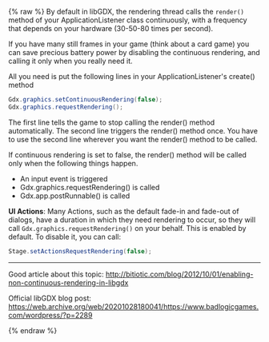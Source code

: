 {% raw %}
By default in libGDX, the rendering thread calls the `render()` method of your ApplicationListener class continuously, with a frequency that depends on your hardware (30-50-80 times per second).

If you have many still frames in your game (think about a card game) you can save precious battery power by disabling the continuous rendering, and calling it only when you really need it.

All you need is put the following lines in your ApplicationListener's create() method

```java
Gdx.graphics.setContinuousRendering(false);
Gdx.graphics.requestRendering();
```

The first line tells the game to stop calling the render() method automatically. The second line triggers the render() method once. You have to use the second line wherever you want the render() method to be called.

If continuous rendering is set to false, the render() method will be called only when the following things happen.

  * An input event is triggered
  * Gdx.graphics.requestRendering() is called
  * Gdx.app.postRunnable() is called

**UI Actions**: Many Actions, such as the default fade-in and fade-out of dialogs, have a duration in which they need rendering to occur, so they will call `Gdx.graphics.requestRendering()` on your behalf.  This is enabled by default. To disable it, you can call:

```java
Stage.setActionsRequestRendering(false);
```
----

Good article about this topic: http://bitiotic.com/blog/2012/10/01/enabling-non-continuous-rendering-in-libgdx

Official libGDX blog post: https://web.archive.org/web/20201028180041/https://www.badlogicgames.com/wordpress/?p=2289

{% endraw %}